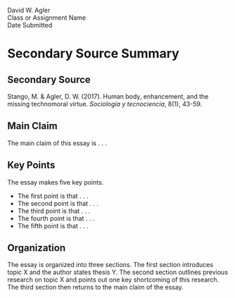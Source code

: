 David W. Agler  
Class or Assignment Name  
Date Submitted

# Secondary Source Summary

## Secondary Source

Stango, M. & Agler, D. W. (2017). Human body, enhancement, and the missing technomoral virtue. *Sociología y tecnociencia*, 8(1), 43-59.

## Main Claim

The main claim of this essay is . . .

## Key Points

The essay makes five key points. 

- The first point is that . . .
- The second point is that . . .
- The third point is that . . .
- The fourth point is that . . .
- The fifth point is that . . .

## Organization

The essay is organized into three sections. The first section introduces topic X and the author states thesis Y. The second section outlines previous research on topic X and points out one key shortcoming of this research. The third section then returns to the main claim of the essay.